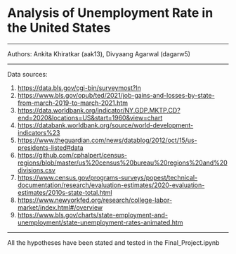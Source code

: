 # Analysis of Unemployment Rate in the United States
<hr />
Authors: Ankita Khiratkar (aak13), Divyaang Agarwal (dagarw5)
<hr />
Data sources:

1. https://data.bls.gov/cgi-bin/surveymost?ln
2. https://www.bls.gov/opub/ted/2021/job-gains-and-losses-by-state-from-march-2019-to-march-2021.htm
3. https://data.worldbank.org/indicator/NY.GDP.MKTP.CD?end=2020&locations=US&start=1960&view=chart
4. https://databank.worldbank.org/source/world-development-indicators%23
5. https://www.theguardian.com/news/datablog/2012/oct/15/us-presidents-listed#data
6. https://github.com/cphalpert/census-regions/blob/master/us%20census%20bureau%20regions%20and%20divisions.csv
7. https://www.census.gov/programs-surveys/popest/technical-documentation/research/evaluation-estimates/2020-evaluation-estimates/2010s-state-total.html
8. https://www.newyorkfed.org/research/college-labor-market/index.html#/overview
9. https://www.bls.gov/charts/state-employment-and-unemployment/state-unemployment-rates-animated.htm

<hr />

All the hypotheses have been stated and tested in the Final_Project.ipynb


